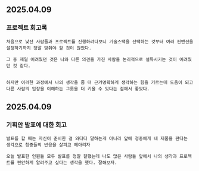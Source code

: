 ## 2025.04.09

### 프로젝트 회고록

    처음으로 낯선 사람들과 프로젝트를 진행하려다보니 기술스택을 선택하는 것부터 여러 컨밴션을 설정하기까지 정말 맞춰야 할 것이 많았다.

    그 중 제일 어려웠던 것은 나와 다른 의견을 가진 사람을 논리적으로 설득시키는 것이 어려웠던 것 같다.


    하지만 이러한 과정에서 나의 생각을 좀 더 근거명확하게 생각하는 힘을 기르는데 도움이 되고 다른 사람의 입장을 이해하는 그릇을 더 키울 수 있다는 점에서 좋았다.

## 2025.04.09

### 기획안 발표에 대한 회고

    발표를 할 때는 자신이 준비한 걸 와다다 말하는게 아니라 앞에 청중에게 내 제품을 판다는 생각으로 청중들의 반응을 살피고 헤아리자

    오늘 발표한 인원들 모두 발표를 정말 잘했는데 나도 많은 사람들 앞에서 나의 생각과 프로젝트를 편안하게 알려주고 싶다는 생각을 했다. 잘해보자.



